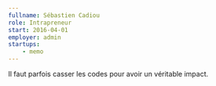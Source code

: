 ```yaml
---
fullname: Sébastien Cadiou
role: Intrapreneur
start: 2016-04-01
employer: admin
startups:
    - memo
---
```

Il faut parfois casser les codes pour avoir un véritable impact.
